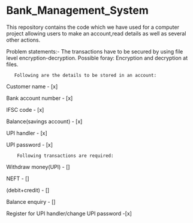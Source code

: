 # Bank_Management_System

This repository contains the code which we have used for a computer project allowing users to make an account,read details as well as several other actions.

Problem statements:-
The transactions have to be secured by using file level encryption-decryption.
Possible foray: Encryption and decryption at files.

       Following are the details to be stored in an account:

Customer name - [x]

Bank account number - [x]

IFSC code - [x]

Balance(savings account) - [x]

UPI handler - [x]

UPI password - [x]

        Following transactions are required:

Withdraw money(UPI) - []

NEFT - []

(debit+credit) - []

Balance enquiry - []

Register for UPI handler/change UPI password -[x]
